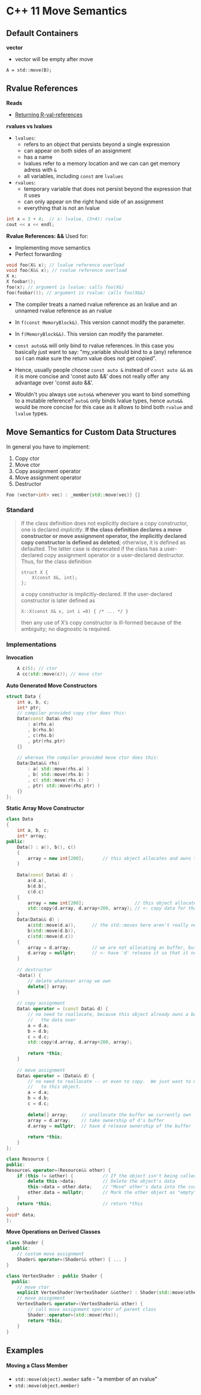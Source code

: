 # C++ 11 Move Semantics



## Default Containers

**vector**

- vector will be empty after move

`A = std::move(B);`



## Rvalue References

**Reads**

- [Returning R-val-references](https://stackoverflow.com/questions/4986673/how-to-return-an-object-from-a-function-considering-c11-rvalues-and-move-seman/4986802#4986802)

**rvalues vs lvalues**

- `lvalues`:
  - refers to an object that persists beyond a single expression
  - can appear on both sides of an assignment
  - has a name
  - lvalues refer to a memory location and we can can get memory adress with `&`
  - all variables, including `const` are `lvalues`
- `rvalues`:
  - temporary variable that does not persist beyond the expression that it uses
  - can only appear on the right hand side of an assignment
  - everything that is not an lvalue

```cpp
int x = 3 + 4;	// x: lvalue, (3+4): rvalue
cout << x << endl;
```

**Rvalue References: &&**
Used for:

- Implementing move semantics
- Perfect forwarding

```cpp
void foo(X& x); // lvalue reference overload
void foo(X&& x); // rvalue reference overload
X x;
X foobar();
foo(x); // argument is lvalue: calls foo(X&)
foo(foobar()); // argument is rvalue: calls foo(X&&)
```

- The compiler treats a named rvalue reference as an lvalue and an unnamed rvalue reference as an rvalue
- In `f(const MemoryBlock&)`. This version cannot modify the parameter.
- In `f(MemoryBlock&&)`. This version can modify the parameter.

- `const auto&&` will only bind to rvalue references. In this case you basically just want to say: "my_variable should bind to a (any) reference so I can make sure the return value does not get copied".
- Hence, usually people choose `const auto &` instead of `const auto &&` as it is more concise and 'const auto &&' does not really offer any advantage over 'const auto &&'.

- Wouldn't you always use `auto&&` whenever you want to bind something to a mutable reference? `auto&` only binds lvalue types, hence `auto&&` would be more concise for this case as it allows to bind both `rvalue` and `lvalue` types.



## Move Semantics for Custom Data Structures

In general you have to implement:
1) Copy ctor
2) Move ctor
3) Copy assignment operator
4) Move assignment operator
5) Destructor

```cpp
Foo (vector<int> vec) : _member{std::move(vec)} {}
```

### Standard

> If the class definition does not explicitly declare a copy constructor, one is declared *implicitly*. **If the class definition declares a move constructor or move assignment operator, the implicitly declared copy constructor is defined as deleted**; otherwise, it is defined as defaulted. The latter case is deprecated if the class has a user-declared copy assignment operator or a user-declared destructor. Thus, for the class definition
>
> ```
> struct X {
>     X(const X&, int);
> };
> ```
>
> a copy constructor is implicitly-declared. If the user-declared constructor is later defined as
>
> ```
> X::X(const X& x, int i =0) { /* ... */ }
> ```
>
> then any use of X’s copy constructor is ill-formed because of the ambiguity; no diagnostic is required.



### Implementations

**Invocation**

```cpp
    A c(5); // ctor
    A cc(std::move(c)); // move ctor
```

**Auto Generated Move Constructors**

```cpp
struct Data {
    int a, b, c;
    int* ptr;
    // compiler provided copy ctor does this:
    Data(const Data& rhs)
        : a(rhs.a)
        , b(rhs.b)
        , c(rhs.b)
        , ptr(rhs.ptr)
    {}
    
    // whereas the compiler provided move ctor does this:
    Data(Data&& rhs)
        : a( std::move(rhs.a) )
        , b( std::move(rhs.b) )
        , c( std::move(rhs.c) )
        , ptr( std::move(rhs.ptr) )
    {}
};
```

**Static Array Move Constructor**

```cpp
class Data
{
    int a, b, c;
    int* array;
public:
    Data() : a(), b(), c()
    {
        array = new int[200];       // this object allocates and owns this buffer
    } 
    
    Data(const Data& d) :
        a(d.a), 
        b(d.b),
        c(d.c)
    {
        array = new int[200];                   // this object allocates and owns this buffer
        std::copy(d.array, d.array+200, array); // <- copy data for that buffer from 'd's buffer
    } 
    Data(Data&& d) : 
        a(std::move(d.a)),      // the std::moves here aren't really necessary (basic types)
        b(std::move(d.b)),
        c(std::move(d.c))
    {
        array = d.array;        // we are not allocating an buffer, but are merely taking ownership of 'd's buffer
        d.array = nullptr;      // <- have 'd' release it so that it no longer owns it.
    } 
    
    // destructor
    ~Data() {
        // delete whatever array we own
        delete[] array;
    }
    
    // copy assignment
    Data& operator = (const Data& d) {
        // no need to reallocate, because this object already owns a buffer.  Simply copy
        //   the data over
        a = d.a;
        b = d.b;
        c = d.c;
        std::copy(d.array, d.array+200, array);
        
        return *this;
    }
    
    // move assignment
    Data& operator = (Data&& d) {
        // no need to reallocate -- or even to copy.  We just want to move ownership of d's buffer
        //   to this object.
        a = d.a;
        b = d.b;
        c = d.c;
        
        delete[] array;     // unallocate the buffer we currently own
        array = d.array;    // take ownership of d's buffer
        d.array = nullptr;  // have d release ownership of the buffer
        
        return *this;
    }
};
```

```cpp
class Resource {
public:
Resource& operator=(Resource&& other) {
    if (this != &other) {           // If the object isn't being called on itself
        delete this->data;          // Delete the object's data
        this->data = other.data;    // "Move" other's data into the current object
        other.data = nullptr;       // Mark the other object as "empty"
    }
    return *this;                   // return *this
}
void* data;
};
```

**Move Operations on Derived Classes**

```cpp
class Shader {
  public:
    // custom move assignment
    Shader& operator=(Shader&& other) { ... }
}

class VertexShader : public Shader {
  public:
    // move ctor
    explicit VertexShader(VertexShader &&other) : Shader(std::move(other)) {}
    // move assignment
  	VertexShader& operator=(VertexShader&& other) { 
        // call move assignment operator of parent class
        Shader::operator=(std::move(rhs));
        return *this;
    }
}
```



## Examples





#### Moving a Class Member

- `std::move(object).member` safe - "a member of an rvalue"
- `std::move(object.member)`





